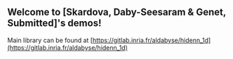 ## Welcome to [Skardova, Daby-Seesaram & Genet, Submitted]'s demos!

Main library can be found at [https://gitlab.inria.fr/aldabyse/hidenn_1d](https://gitlab.inria.fr/aldabyse/hidenn_1d)
